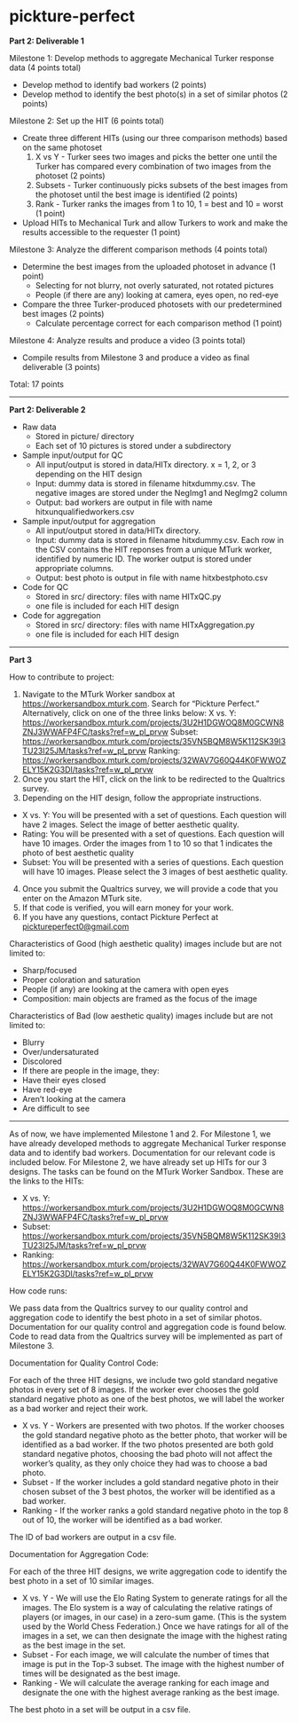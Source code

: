 # pickture-perfect

**Part 2: Deliverable 1**

Milestone 1: Develop methods to aggregate Mechanical Turker response data (4 points total)
* Develop method to identify bad workers (2 points)
* Develop method to identify the best photo(s) in a set of similar photos (2 points)

Milestone 2: Set up the HIT (6 points total)
* Create three different HITs (using our three comparison methods) based on the same photoset
  1. X vs Y - Turker sees two images and picks the better one until the Turker has compared every combination of two images from the photoset (2 points)
  2. Subsets - Turker continuously picks subsets of the best images from the photoset until the best image is identified (2 points)
  3. Rank - Turker ranks the images from 1 to 10, 1 = best and 10 = worst (1 point)
* Upload HITs to Mechanical Turk and allow Turkers to work and make the results accessible to the requester (1 point)

Milestone 3: Analyze the different comparison methods (4 points total)
* Determine the best images from the uploaded photoset in advance (1 point)
  * Selecting for not blurry, not overly saturated, not rotated pictures
  * People (if there are any) looking at camera, eyes open, no red-eye
* Compare the three Turker-produced photosets with our predetermined best images (2 points)
  * Calculate percentage correct for each comparison method (1 point)

Milestone 4: Analyze results and produce a video (3 points total)
* Compile results from Milestone 3 and produce a video as final deliverable (3 points)

Total: 17 points

---

**Part 2: Deliverable 2**

* Raw data
  * Stored in picture/ directory
  * Each set of 10 pictures is stored under a subdirectory
* Sample input/output for QC
  * All input/output is stored in data/HITx directory. x = 1, 2, or 3 depending on the HIT design
  * Input: dummy data is stored in filename hitxdummy.csv. The negative images are stored under the NegImg1 and NegImg2 column
  * Output: bad workers are output in file with name hitxunqualifiedworkers.csv
* Sample input/output for aggregation
  * All input/output stored in data/HITx directory.
  * Input: dummy data is stored in filename hitxdummy.csv. Each row in the CSV contains the HIT reponses from a unique MTurk worker, identified by numeric ID. The worker output is stored under appropriate columns.
  * Output: best photo is output in file with name hitxbestphoto.csv
* Code for QC
  * Stored in src/ directory: files with name HITxQC.py
  * one file is included for each HIT design
* Code for aggregation
  * Stored in src/ directory: files with name HITxAggregation.py
  * one file is included for each HIT design
  
---
  
  **Part 3**

How to contribute to project:

1. Navigate to the MTurk Worker sandbox at https://workersandbox.mturk.com. Search for “Pickture Perfect.” Alternatively, click on one of the three links below:
X vs. Y: https://workersandbox.mturk.com/projects/3U2H1DGWOQ8M0GCWN8ZNJ3WWAFP4FC/tasks?ref=w_pl_prvw
Subset: https://workersandbox.mturk.com/projects/35VN5BQM8W5K112SK39I3TU23I25JM/tasks?ref=w_pl_prvw
Ranking: https://workersandbox.mturk.com/projects/32WAV7G60Q44K0FWWOZELY15K2G3DI/tasks?ref=w_pl_prvw
2. Once you start the HIT, click on the link to be redirected to the Qualtrics survey.
3. Depending on the HIT design, follow the appropriate instructions.
  * X vs. Y: You will be presented with a set of questions. Each question will have 2 images. Select the image of better aesthetic quality.
  * Rating: You will be presented with a set of questions. Each question will have 10 images. Order the images from 1 to 10 so that 1 indicates the photo of best aesthetic quality 
  * Subset: You will be presented with a series of questions. Each question will have 10 images. Please select the 3 images of best aesthetic quality.
4. Once you submit the Qualtrics survey, we will provide a code that you enter on the Amazon MTurk site.
5. If that code is verified, you will earn money for your work.
6. If you have any questions, contact Pickture Perfect at picktureperfect0@gmail.com

Characteristics of Good (high aesthetic quality) images include but are not limited to:

* Sharp/focused
* Proper coloration and saturation
* People (if any) are looking at the camera with open eyes
* Composition: main objects are framed as the focus of the image

Characteristics of Bad (low aesthetic quality) images include but are not limited to:

* Blurry
* Over/undersaturated
* Discolored
* If there are people in the image, they:
* Have their eyes closed
* Have red-eye
* Aren’t looking at the camera
* Are difficult to see

---

As of now, we have implemented Milestone 1 and 2. For Milestone 1, we have already developed methods to aggregate Mechanical Turker response data and to identify bad workers. Documentation for our relevant code is included below. For Milestone 2, we have already set up HITs for our 3 designs. The tasks can be found on the MTurk Worker Sandbox. These are the links to the HITs:
* X vs. Y: https://workersandbox.mturk.com/projects/3U2H1DGWOQ8M0GCWN8ZNJ3WWAFP4FC/tasks?ref=w_pl_prvw
* Subset: https://workersandbox.mturk.com/projects/35VN5BQM8W5K112SK39I3TU23I25JM/tasks?ref=w_pl_prvw
* Ranking: https://workersandbox.mturk.com/projects/32WAV7G60Q44K0FWWOZELY15K2G3DI/tasks?ref=w_pl_prvw

How code runs:

We pass data from the Qualtrics survey to our quality control and aggregation code to identify the best photo in a set of similar photos. Documentation for our quality control and aggregation code is found below. Code to read data from the Qualtrics survey will be implemented as part of Milestone 3.

Documentation for Quality Control Code:

For each of the three HIT designs, we include two gold standard negative photos in every set of 8 images. If the worker ever chooses the gold standard negative photo as one of the best photos, we will label the worker as a bad worker and reject their work.
* X vs. Y - Workers are presented with two photos. If the worker chooses the gold standard negative photo as the better photo, that worker will be identified as a bad worker. If the two photos presented are both gold standard negative photos, choosing the bad photo will not affect the worker’s quality, as they only choice they had was to choose a bad photo.
* Subset - If the worker includes a gold standard negative photo in their chosen subset of the 3 best photos, the worker will be identified as a bad worker.
* Ranking - If the worker ranks a gold standard negative photo in the top 8 out of 10, the worker will be identified as a bad worker.

The ID of bad workers are output in a csv file.


Documentation for Aggregation Code:

For each of the three HIT designs, we write aggregation code to identify the best photo in a set of 10 similar images.
* X vs. Y -  We will use the Elo Rating System to generate ratings for all the images. The Elo system is a way of calculating the relative ratings of players (or images, in our case) in a zero-sum game. (This is the system used by the World Chess Federation.) Once we have ratings for all of the images in a set, we can then designate the image with the highest rating as the best image in the set.
* Subset - For each image, we will calculate the number of times that image is put in the Top-3 subset. The image with the highest number of times will be designated as the best image.
* Ranking - We will calculate the average ranking for each image and designate the one with the highest average ranking as the best image.

The best photo in a set will be output in a csv file.

